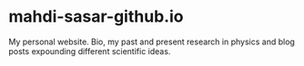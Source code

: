 # mahdi-sasar-github.io
My personal website. Bio, my past and present research in physics and blog posts expounding different scientific ideas.
